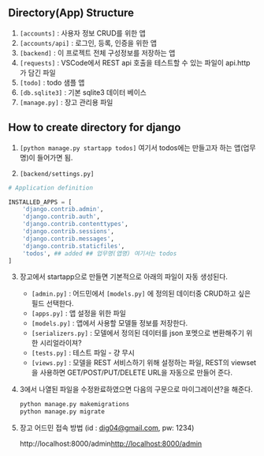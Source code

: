 ## Directory(App) Structure
1. ```[accounts]``` : 사용자 정보 CRUD를 위한 앱 
2. ```[accounts/api]``` : 로그인, 등록, 인증을 위한 앱
3. ```[backend]``` : 이 프로젝트 전체 구성정보를 저장하는 앱 
4. ```[requests]``` : VSCode에서 REST api 호출을 테스트할 수 있는 파일이 api.http 가 담긴 파일 
5. ```[todo]``` : todo 샘플 앱 
6. ```[db.sqlite3]``` : 기본 sqlite3 데이터 베이스
7. ```[manage.py]``` : 장고 관리용 파일


## How to create directory for django
1. ```[python manage.py startapp todos]``` 여기서 todos에는 만들고자 하는 앱(업무명)이 들어가면 됨.

2. ```[backend/settings.py]``` 

```python 
# Application definition

INSTALLED_APPS = [
    'django.contrib.admin',
    'django.contrib.auth',
    'django.contrib.contenttypes',
    'django.contrib.sessions',
    'django.contrib.messages',
    'django.contrib.staticfiles',
    'todos', ## added ## 업무명(앱명) 여기서는 todos 
]
```


3. 장고에서 startapp으로 만들면 기본적으로 아래의 파일이 자동 생성된다.

    * ```[admin.py]``` : 어드민에서 ```[models.py]``` 에 정의된 데이터중 CRUD하고 싶은 필드 선택한다. 
    * ```[apps.py]``` :  앱 설정을 위한 파일
    * ```[models.py]``` : 앱에서 사용할 모델들 정보를 저장한다.  
    * ```[serializers.py]``` : 모델에서 정의된 데이터를 json 포멧으로 변환해주기 위한 시리얼라이져?  
    * ```[tests.py]```  : 테스트 파일 - 걍 무시
    * ```[views.py]```  : 모델을 REST 서비스하기 위해 설정하는 파일, REST의  viewset을 사용하면 GET/POST/PUT/DELETE URL을 자동으로 만들어 준다.


4. 3에서 나열된 파일을 수정완료하였으면 다음의 구문으로 마이그레이션?을 해준다.

    ```bash
    python manage.py makemigrations
    python manage.py migrate
    ```

5. 장고 어드민 접속 방법  (id : dig04@gmail.com, pw: 1234)

    http://localhost:8000/admin<http://localhost:8000/admin>